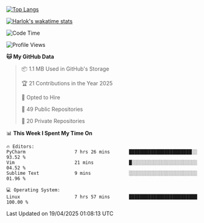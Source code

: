 [![Top Langs](https://github-readme-stats.vercel.app/api/top-langs/?username=remisiki&theme=dracula&layout=compact&hide=Jupyter%20Notebook,CSS,HTML&langs_count=10&exclude_repo=GMM-Demux-GUI)](https://github.com/anuraghazra/github-readme-stats)

[![Harlok's wakatime stats](https://github-readme-stats.vercel.app/api/wakatime?username=@remisiki&theme=dracula&layout=compact&langs_count=10&hide=other,html,css,text,json,markdown,jupyter)](https://github.com/anuraghazra/github-readme-stats)

<!--START_SECTION:waka-->
![Code Time](http://img.shields.io/badge/Code%20Time-958%20hrs%2053%20mins-blue)

![Profile Views](http://img.shields.io/badge/Profile%20Views-0-blue)

**🐱 My GitHub Data** 

> 📦 1.1 MB Used in GitHub's Storage 
 > 
> 🏆 21 Contributions in the Year 2025
 > 
> 💼 Opted to Hire
 > 
> 📜 49 Public Repositories 
 > 
> 🔑 20 Private Repositories 
 > 
📊 **This Week I Spent My Time On** 

```text
🔥 Editors: 
PyCharm                  7 hrs 26 mins       ███████████████████████░░   93.52 % 
Vim                      21 mins             █░░░░░░░░░░░░░░░░░░░░░░░░   04.52 % 
Sublime Text             9 mins              ░░░░░░░░░░░░░░░░░░░░░░░░░   01.96 % 

💻 Operating System: 
Linux                    7 hrs 57 mins       █████████████████████████   100.00 % 
```


 Last Updated on 19/04/2025 01:08:13 UTC
<!--END_SECTION:waka-->
